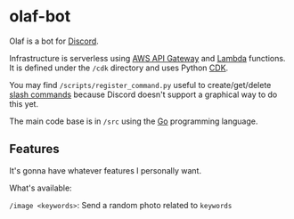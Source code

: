 # olaf-bot
Olaf is a bot for [Discord](https://discord.com/).

Infrastructure is serverless using [AWS API Gateway](https://aws.amazon.com/api-gateway/) and [Lambda](https://aws.amazon.com/lambda) functions. It is defined under the `/cdk` directory and uses Python [CDK](https://aws.amazon.com/api-gateway/).

You may find `/scripts/register_command.py` useful to create/get/delete [slash commands](https://discord.com/developers/docs/interactions/slash-commands) because Discord doesn't support a graphical way to do this yet.

The main code base is in `/src` using the [Go](https://golang.org/) programming language.

## Features
It's gonna have whatever features I personally want.

What's available:

`/image <keywords>`: Send a random photo related to `keywords`

